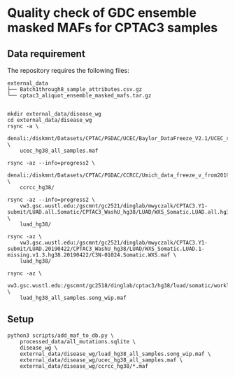 # Quality check of GDC ensemble masked MAFs for CPTAC3 samples


## Data requirement
The repository requires the following files:

    external_data
    ├── Batch1through8_sample_attributes.csv.gz
    └── cptac3_aliquot_ensemble_masked_mafs.tar.gz


    mkdir external_data/disease_wg
    cd external_data/disease_wg
    rsync -a \
        denali:/diskmnt/Datasets/CPTAC/PGDAC/UCEC/Baylor_DataFreeze_V2.1/UCEC_somatic_mutation_site_level_V2.1.maf \
        ucec_hg38_all_samples.maf

    rsync -az --info=progress2 \
        denali:/diskmnt/Datasets/CPTAC/PGDAC/CCRCC/Umich_data_freeze_v_from20190125/mutation/somatic_hg38_v2.0_20181130/ \
        ccrcc_hg38/

    rsync -az --info=progress2 \
        vw3.gsc.wustl.edu:/gscmnt/gc2521/dinglab/mwyczalk/CPTAC3.Y1-submit/LUAD.all.Somatic/CPTAC3_WashU_hg38/LUAD/WXS_Somatic.LUAD.all.hg38_v1.3_20180125/ \
        luad_hg38/

    rsync -az \
        vw3.gsc.wustl.edu:/gscmnt/gc2521/dinglab/mwyczalk/CPTAC3.Y1-submit/LUAD.20190422/CPTAC3_WashU_hg38/LUAD/WXS_Somatic.LUAD.1-missing.v1.3.hg38.20190422/C3N-01024.Somatic.WXS.maf \
        luad_hg38/

    rsync -az \
        vw3.gsc.wustl.edu:/gscmnt/gc2518/dinglab/cptac3/hg38/luad/somatic/worklog/LUAD.Somatic.050919.mnp.annot.maf \
        luad_hg38_all_samples.song_wip.maf


## Setup

    python3 scripts/add_maf_to_db.py \
        processed_data/all_mutations.sqlite \
        disease_wg \
        external_data/disease_wg/luad_hg38_all_samples.song_wip.maf \
        external_data/disease_wg/ucec_hg38_all_samples.maf \
        external_data/disease_wg/ccrcc_hg38/*.maf
